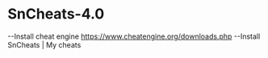 # SnCheats-4.0
--Install cheat engine https://www.cheatengine.org/downloads.php
--Install SnCheats | My cheats
